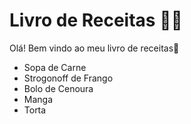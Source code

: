 # Livro de Receitas :man_cook:

Olá! Bem vindo ao meu livro de receitas:wave:

- Sopa de Carne
- Strogonoff de Frango
- Bolo de Cenoura
- Manga
- Torta
